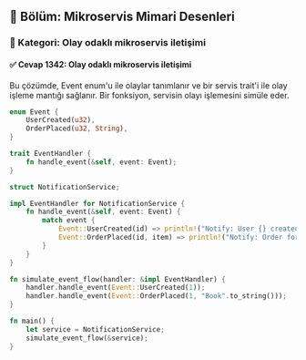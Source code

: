 ## 📘 Bölüm: Mikroservis Mimari Desenleri  
### 🔹 Kategori: Olay odaklı mikroservis iletişimi  
#### ✅ Cevap 1342: Olay odaklı mikroservis iletişimi

Bu çözümde, Event enum'u ile olaylar tanımlanır ve bir servis trait'i ile olay işleme mantığı sağlanır. Bir fonksiyon, servisin olayı işlemesini simüle eder.

```rust
enum Event {
    UserCreated(u32),
    OrderPlaced(u32, String),
}

trait EventHandler {
    fn handle_event(&self, event: Event);
}

struct NotificationService;

impl EventHandler for NotificationService {
    fn handle_event(&self, event: Event) {
        match event {
            Event::UserCreated(id) => println!("Notify: User {} created", id),
            Event::OrderPlaced(id, item) => println!("Notify: Order for user {}: {}", id, item),
        }
    }
}

fn simulate_event_flow(handler: &impl EventHandler) {
    handler.handle_event(Event::UserCreated(1));
    handler.handle_event(Event::OrderPlaced(1, "Book".to_string()));
}

fn main() {
    let service = NotificationService;
    simulate_event_flow(&service);
}
```
